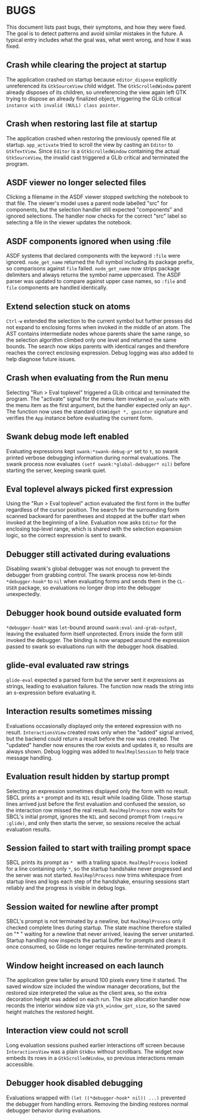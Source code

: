 # BUGS

This document lists past bugs, their symptoms, and how they were fixed. The goal is to detect patterns and avoid similar
mistakes in the future. A typical entry includes what the goal was, what went wrong, and how it was fixed.

## Crash while clearing the project at startup

The application crashed on startup because `editor_dispose` explicitly unreferenced its `GtkSourceView` child
widget. The `GtkScrolledWindow` parent already disposes of its children, so unreferencing the view again left GTK trying
to dispose an already finalized object, triggering the GLib critical `instance with invalid (NULL) class pointer`.

## Crash when restoring last file at startup

The application crashed when restoring the previously opened file at startup. 
`app_activate` tried to scroll the view by casting an `Editor` to
`GtkTextView`. Since `Editor` is a `GtkScrolledWindow` containing the
actual `GtkSourceView`, the invalid cast triggered a GLib critical and
terminated the program.

## ASDF viewer no longer selected files

Clicking a filename in the ASDF viewer stopped switching the notebook to that
file. The viewer's model uses a parent node labelled "src" for components, but
the selection handler still expected "components" and ignored selections. The
handler now checks for the correct "src" label so selecting a file in the
viewer updates the notebook.

## ASDF components ignored when using :file

ASDF systems that declared components with the keyword `:file` were ignored.
`node_get_name` returned the full symbol including its package prefix, so
comparisons against `file` failed. `node_get_name` now strips package
delimiters and always returns the symbol name uppercased. The ASDF parser was
updated to compare against upper case names, so `:file` and `file` components
are handled identically.

## Extend selection stuck on atoms

`Ctrl-w` extended the selection to the current symbol but further presses did
not expand to enclosing forms when invoked in the middle of an atom. The AST
contains intermediate nodes whose parents share the same range, so the
selection algorithm climbed only one level and returned the same bounds. The
search now skips parents with identical ranges and therefore reaches the
correct enclosing expression. Debug logging was also added to help diagnose
future issues.

## Crash when evaluating from the Run menu

Selecting "Run > Eval toplevel" triggered a GLib critical and terminated the
program. The "activate" signal for the menu item invoked `on_evaluate` with the
menu item as the first argument, but the handler expected only an `App*`. The
function now uses the standard `GtkWidget *, gpointer` signature and verifies
the `App` instance before evaluating the current form.

## Swank debug mode left enabled

Evaluating expressions kept `swank:*swank-debug-p*` set to `t`, so swank printed
verbose debugging information during normal evaluations. The swank process now
evaluates `(setf swank:*global-debugger* nil)` before starting the server,
keeping swank quiet.

## Eval toplevel always picked first expression

Using the "Run > Eval toplevel" action evaluated the first form in the buffer
regardless of the cursor position. The search for the surrounding form scanned
backward for parentheses and stopped at the buffer start when invoked at the
beginning of a line. Evaluation now asks `Editor` for the enclosing
top‑level range, which is shared with the selection expansion logic, so the
correct expression is sent to swank.

## Debugger still activated during evaluations

Disabling swank's global debugger was not enough to prevent the debugger from
grabbing control. The swank process now let-binds `*debugger-hook*` to `nil`
when evaluating forms and sends them in the `CL-USER` package, so evaluations
no longer drop into the debugger unexpectedly.

## Debugger hook bound outside evaluated form

`*debugger-hook*` was `let`-bound around `swank:eval-and-grab-output`, leaving
the evaluated form itself unprotected. Errors inside the form still invoked the
debugger. The binding is now wrapped around the expression passed to swank so
evaluations run with the debugger hook disabled.

## glide-eval evaluated raw strings

`glide-eval` expected a parsed form but the server sent it expressions as
strings, leading to evaluation failures. The function now reads the string into
an s-expression before evaluating it.

## Interaction results sometimes missing

Evaluations occasionally displayed only the entered expression with no result.
`InteractionsView` created rows only when the "added" signal arrived, but the
backend could return a result before the row was created. The "updated"
handler now ensures the row exists and updates it, so results are always shown.
Debug logging was added to `RealReplSession` to help trace message handling.

## Evaluation result hidden by startup prompt

Selecting an expression sometimes displayed only the form with no result.
SBCL prints a `*` prompt and its `NIL` result while loading Glide. Those
startup lines arrived just before the first evaluation and confused the
session, so the interaction row missed the real result. `RealReplProcess`
now waits for SBCL's initial prompt, ignores the `NIL` and second prompt from
`(require :glide)`, and only then starts the server, so sessions receive the
actual evaluation results.

## Session failed to start with trailing prompt space

SBCL prints its prompt as `* ` with a trailing space. `RealReplProcess` looked
for a line containing only `*`, so the startup handshake never progressed and
the server was not started. `RealReplProcess` now trims whitespace from
startup lines and logs each step of the handshake, ensuring sessions start
reliably and the progress is visible in debug logs.

## Session waited for newline after prompt

SBCL's prompt is not terminated by a newline, but `RealReplProcess` only
checked complete lines during startup. The state machine therefore stalled on
"* " waiting for a newline that never arrived, leaving the server unstarted.
Startup handling now inspects the partial buffer for prompts and clears it once
consumed, so Glide no longer requires newline‑terminated prompts.

## Window height increased on each launch

The application grew taller by around 100 pixels every time it started. The
saved window size included the window manager decorations, but the restored
size interpreted the value as the client area, so the extra decoration height
was added on each run. The size allocation handler now records the interior
window size via `gtk_window_get_size`, so the saved height matches the restored
height.

## Interaction view could not scroll

Long evaluation sessions pushed earlier interactions off screen because
`InteractionsView` was a plain `GtkBox` without scrollbars. The widget now
embeds its rows in a `GtkScrolledWindow`, so previous interactions remain
accessible.

## Debugger hook disabled debugging

Evaluations wrapped with `(let ((*debugger-hook* nil)) ...)` prevented the
debugger from handling errors. Removing the binding restores normal debugger
behavior during evaluations.
